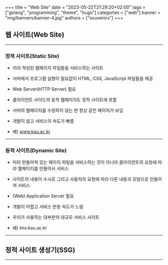 +++
title = "Web Site"
date = "2023-05-22T21:29:20+02:00"
tags = ["golang", "programming", "theme", "hugo"]
categories = ["web"]
banner = "img/banners/banner-4.jpg"
authors = ["souvenirs"]
+++

## 웹 사이트(Web Site)

---

### 정적 사이트(Static Site)

- 미리 작성된 웹페이지 파일들을 서비스하는 사이트

- 서버에서 프로그램 실행이 필요없이 HTML, CSS, JavaScript 파일들을 제공

- Web Server(HTTP Server) 필요

- 클라이언트 사이드의 동적 웹페이지도 정적 사이트에 포함

- 서버의 웹페이지를 수정하지 않는 한 항상 같은 페이지가 보임

- 개발이 쉽고 서비스의 속도가 빠름

- 예) www.kau.ac.kr

---

### 동적 사이트(Dynamic Site)

- 미리 만들어져 있는 페이지 파일을 서비스하는 것이 아니라 클라이언트의 요청에 따라 웹페이지를 만들어서 서비스

- 사이트의 내용이 수시로 그리고 사용자의 요청에 따라 다른 내용과 모양으로 만들어져 서비스

- (Web) Application Server 필요

- 개발이 어렵고 서비스 반응 속도가 느림

- 우리가 사용하는 대부분의 대규모 서비스 사이트

- 예) lms.kau.ac.kr

---
## 정적 사이트 생성기(SSG)

---